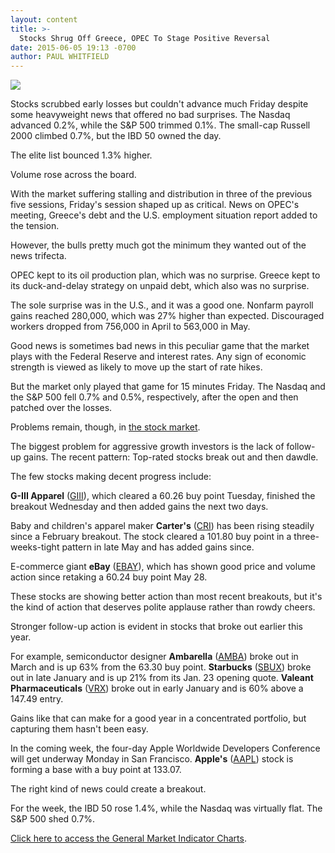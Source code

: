 ```yaml
---
layout: content
title: >-
  Stocks Shrug Off Greece, OPEC To Stage Positive Reversal
date: 2015-06-05 19:13 -0700
author: PAUL WHITFIELD
---
```






![](https://www.investors.com/wp-content/uploads/ibd-migrated-images/MPv_150608_635691146644648629.png)









Stocks scrubbed early losses but couldn't advance much Friday despite some heavyweight news that offered no bad surprises. The Nasdaq advanced 0.2%, while the S&P 500 trimmed 0.1%. The small-cap Russell 2000 climbed 0.7%, but the IBD 50 owned the day.

  

The elite list bounced 1.3% higher.

  

Volume rose across the board.

  

With the market suffering stalling and distribution in three of the previous five sessions, Friday's session shaped up as critical. News on OPEC's meeting, Greece's debt and the U.S. employment situation report added to the tension.

  

However, the bulls pretty much got the minimum they wanted out of the news trifecta.

  

OPEC kept to its oil production plan, which was no surprise. Greece kept to its duck-and-delay strategy on unpaid debt, which also was no surprise.

  

The sole surprise was in the U.S., and it was a good one. Nonfarm payroll gains reached 280,000, which was 27% higher than expected. Discouraged workers dropped from 756,000 in April to 563,000 in May.

  

Good news is sometimes bad news in this peculiar game that the market plays with the Federal Reserve and interest rates. Any sign of economic strength is viewed as likely to move up the start of rate hikes.

  

But the market only played that game for 15 minutes Friday. The Nasdaq and the S&P 500 fell 0.7% and 0.5%, respectively, after the open and then patched over the losses.

  

Problems remain, though, in [the stock market](https://www.investors.com/stock-market-today).

  

The biggest problem for aggressive growth investors is the lack of follow-up gains. The recent pattern: Top-rated stocks break out and then dawdle.

  

The few stocks making decent progress include:

  

**G-III Apparel** ([GIII](https://research.investors.com/quote.aspx?symbol=GIII)), which cleared a 60.26 buy point Tuesday, finished the breakout Wednesday and then added gains the next two days.

  

Baby and children's apparel maker **Carter's** ([CRI](https://research.investors.com/quote.aspx?symbol=CRI)) has been rising steadily since a February breakout. The stock cleared a 101.80 buy point in a three-weeks-tight pattern in late May and has added gains since.

  

E-commerce giant **eBay** ([EBAY](https://research.investors.com/quote.aspx?symbol=EBAY)), which has shown good price and volume action since retaking a 60.24 buy point May 28.

  

These stocks are showing better action than most recent breakouts, but it's the kind of action that deserves polite applause rather than rowdy cheers.

  

Stronger follow-up action is evident in stocks that broke out earlier this year.

  

For example, semiconductor designer **Ambarella** ([AMBA](https://research.investors.com/quote.aspx?symbol=AMBA)) broke out in March and is up 63% from the 63.30 buy point. **Starbucks** ([SBUX](https://research.investors.com/quote.aspx?symbol=SBUX)) broke out in late January and is up 21% from its Jan. 23 opening quote. **Valeant Pharmaceuticals** ([VRX](https://research.investors.com/quote.aspx?symbol=VRX)) broke out in early January and is 60% above a 147.49 entry.

  

Gains like that can make for a good year in a concentrated portfolio, but capturing them hasn't been easy.

  

In the coming week, the four-day Apple Worldwide Developers Conference will get underway Monday in San Francisco. **Apple's** ([AAPL](https://research.investors.com/quote.aspx?symbol=AAPL)) stock is forming a base with a buy point at 133.07.

  

The right kind of news could create a breakout.

  

For the week, the IBD 50 rose 1.4%, while the Nasdaq was virtually flat. The S&P 500 shed 0.7%.

  

[Click here to access the General Market Indicator Charts](https://www.investors.com/pdf/GMI_060815.pdf).




